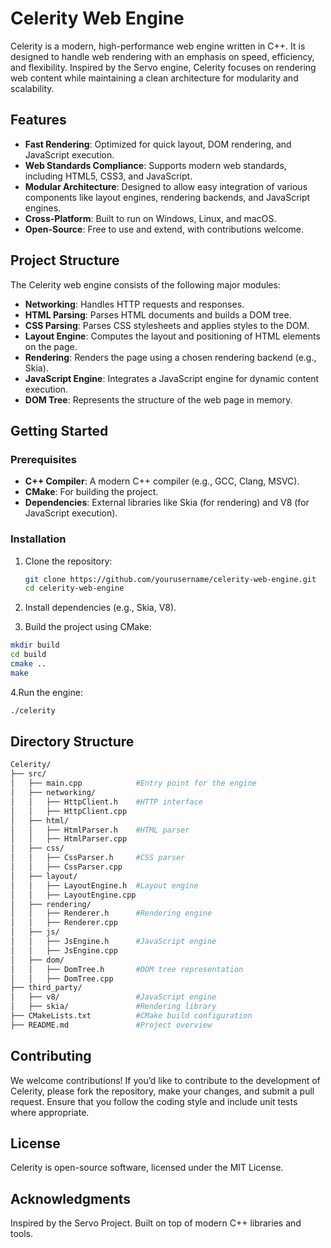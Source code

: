 # Celerity Web Engine

Celerity is a modern, high-performance web engine written in C++. It is designed to handle web rendering with an emphasis on speed, efficiency, and flexibility. Inspired by the Servo engine, Celerity focuses on rendering web content while maintaining a clean architecture for modularity and scalability.

## Features

- **Fast Rendering**: Optimized for quick layout, DOM rendering, and JavaScript execution.
- **Web Standards Compliance**: Supports modern web standards, including HTML5, CSS3, and JavaScript.
- **Modular Architecture**: Designed to allow easy integration of various components like layout engines, rendering backends, and JavaScript engines.
- **Cross-Platform**: Built to run on Windows, Linux, and macOS.
- **Open-Source**: Free to use and extend, with contributions welcome.

## Project Structure

The Celerity web engine consists of the following major modules:

- **Networking**: Handles HTTP requests and responses.  
- **HTML Parsing**: Parses HTML documents and builds a DOM tree.  
- **CSS Parsing**: Parses CSS stylesheets and applies styles to the DOM.  
- **Layout Engine**: Computes the layout and positioning of HTML elements on the page.  
- **Rendering**: Renders the page using a chosen rendering backend (e.g., Skia).  
- **JavaScript Engine**: Integrates a JavaScript engine for dynamic content execution.  
- **DOM Tree**: Represents the structure of the web page in memory.

## Getting Started

### Prerequisites

- **C++ Compiler**: A modern C++ compiler (e.g., GCC, Clang, MSVC).
- **CMake**: For building the project.
- **Dependencies**: External libraries like Skia (for rendering) and V8 (for JavaScript execution).

### Installation

1. Clone the repository:

   ```bash
   git clone https://github.com/yourusername/celerity-web-engine.git
   cd celerity-web-engine
   ```

2. Install dependencies (e.g., Skia, V8).
3. Build the project using CMake:
 ```bash
 mkdir build
 cd build
 cmake ..
 make
```
4.Run the engine:
```bash
./celerity
```

## Directory Structure
```bash
Celerity/
├── src/
│   ├── main.cpp            #Entry point for the engine
│   ├── networking/
│   │   ├── HttpClient.h    #HTTP interface
│   │   ├── HttpClient.cpp
│   ├── html/
│   │   ├── HtmlParser.h    #HTML parser
│   │   ├── HtmlParser.cpp
│   ├── css/
│   │   ├── CssParser.h     #CSS parser
│   │   ├── CssParser.cpp
│   ├── layout/
│   │   ├── LayoutEngine.h  #Layout engine
│   │   ├── LayoutEngine.cpp
│   ├── rendering/
│   │   ├── Renderer.h      #Rendering engine
│   │   ├── Renderer.cpp
│   ├── js/
│   │   ├── JsEngine.h      #JavaScript engine
│   │   ├── JsEngine.cpp
│   ├── dom/
│   │   ├── DomTree.h       #DOM tree representation
│   │   ├── DomTree.cpp
├── third_party/
│   ├── v8/                 #JavaScript engine
│   ├── skia/               #Rendering library
├── CMakeLists.txt          #CMake build configuration
├── README.md               #Project overview
```
## Contributing

We welcome contributions! If you’d like to contribute to the development of Celerity, please fork the repository, make your changes, and submit a pull request. Ensure that you follow the coding style and include unit tests where appropriate.

## License

Celerity is open-source software, licensed under the MIT License.

## Acknowledgments

Inspired by the Servo Project.
Built on top of modern C++ libraries and tools.
